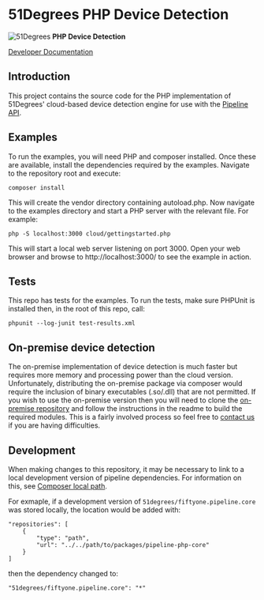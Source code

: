 # 51Degrees PHP Device Detection

![51Degrees](https://51degrees.com/DesktopModules/FiftyOne/Distributor/Logo.ashx?utm_source=github&utm_medium=repository&utm_content=readme_main&utm_campaign=php-open-source "Data rewards the curious") **PHP Device Detection**

[Developer Documentation](https://51degrees.com/device-detection-php/4.2/index.html?utm_source=github&utm_medium=repository&utm_content=documentation&utm_campaign=php-open-source "developer documentation")

## Introduction
This project contains the source code for the PHP implementation of 51Degrees' 
cloud-based device detection engine for use with the 
[Pipeline API](https://github.com/51Degrees/pipeline-php-core).

## Examples
To run the examples, you will need PHP and composer installed.
Once these are available, install the dependencies required by the examples. 
Navigate to the repository root and execute:

```
composer install
```

This will create the vendor directory containing autoload.php. 
Now navigate to the examples directory and start a PHP server with the relevant file. 
For example:

```
php -S localhost:3000 cloud/gettingstarted.php
```

This will start a local web server listening on port 3000. 
Open your web browser and browse to http://localhost:3000/ to see the example in action.

## Tests
This repo has tests for the examples. To run the tests, make sure PHPUnit is installed then,
in the root of this repo, call:

```
phpunit --log-junit test-results.xml
```

## On-premise device detection
The on-premise implementation of device detection is much faster but requires more 
memory and processing power than the cloud version. Unfortunately, distributing the 
on-premise package via composer would require the inclusion of binary executables (.so/.dll) 
that are not permitted. If you wish to use the on-premise version then you will need to clone 
the [on-premise repository](https://github.com/51Degrees/device-detection-php-onpremise) and
follow the instructions in the readme to build the required modules. This is
a fairly involved process so feel free to [contact us](mailto:support@51degrees.com) 
if you are having difficulties.

## Development
When making changes to this repository, it may be necessary to link to a local
development version of pipeline dependencies. For information on this, see
 [Composer local path](https://getcomposer.org/doc/05-repositories.md#path).

For exmaple, if a development version of `51degrees/fiftyone.pipeline.core` 
was stored locally, the location would be added with:

```
"repositories": [
	{
		"type": "path",
		"url": "../../path/to/packages/pipeline-php-core"
	}
]
```
then the dependency changed to:

```
"51degrees/fiftyone.pipeline.core": "*"
```